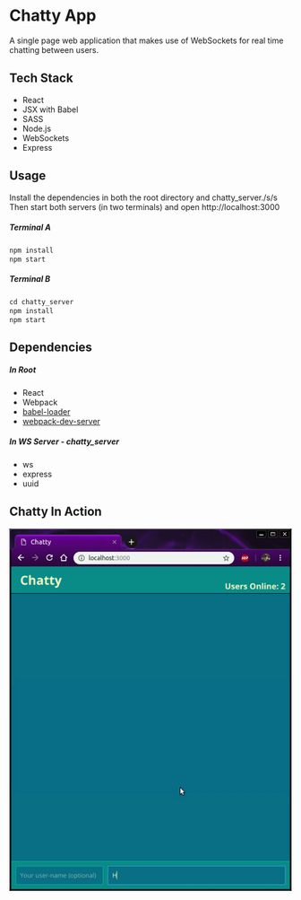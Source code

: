 Chatty App
=====================

A single page web application that makes use of WebSockets for real time chatting between users.

Tech Stack
-------------------

* React
* JSX with Babel
* SASS
* Node.js
* WebSockets
* Express

Usage
-------------------

Install the dependencies in both the root directory and chatty_server./s/s
Then start both servers (in two terminals) and open http://localhost:3000

##### Terminal A
```
npm install
npm start
```
##### Terminal B
```
cd chatty_server
npm install
npm start
```

Dependencies
-------------------

##### In Root
* React
* Webpack
* [babel-loader](https://github.com/babel/babel-loader)
* [webpack-dev-server](https://github.com/webpack/webpack-dev-server)

##### In WS Server - chatty_server
* ws
* express
* uuid

Chatty In Action
-------------------

![Gif of Chatty In Action](https://github.com/tristanberezowski/chatty-app/blob/master/demo.gif)